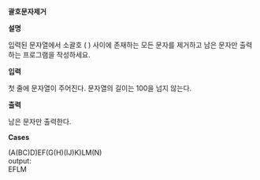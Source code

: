 **괄호문자제거**

**설명**

입력된 문자열에서 소괄호 ( ) 사이에 존재하는 모든 문자를 제거하고 남은 문자만 출력하는 프로그램을 작성하세요.

**입력**

첫 줄에 문자열이 주어진다. 문자열의 길이는 100을 넘지 않는다.

**출력**

남은 문자만 출력한다.

**Cases**

(A(BC)D)EF(G(H)(IJ)K)LM(N)<br>
output:<br>
EFLM